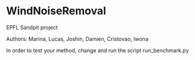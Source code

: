 # WindNoiseRemoval
EPFL Sandpit project

Authors: Marina, Lucas, Joshin, Damien, Cristovao, Iwona

In order to test your method, change and run the script run_benchmark.py
